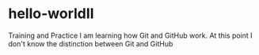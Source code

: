# hello-worldII
Training and Practice
I am learning how Git and GitHub work.  At this point I don't know the distinction between Git and GitHub
